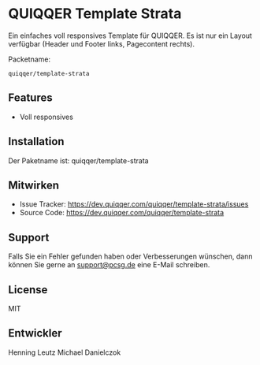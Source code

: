 QUIQQER Template Strata
========

Ein einfaches voll responsives Template für QUIQQER.
Es ist nur ein Layout verfügbar (Header und Footer links, Pagecontent rechts).




Packetname:

    quiqqer/template-strata


Features
--------

- Voll responsives


Installation
------------

Der Paketname ist: quiqqer/template-strata


Mitwirken
----------

- Issue Tracker: https://dev.quiqqer.com/quiqqer/template-strata/issues
- Source Code: https://dev.quiqqer.com/quiqqer/template-strata


Support
-------

Falls Sie ein Fehler gefunden haben oder Verbesserungen wünschen,
dann können Sie gerne an support@pcsg.de eine E-Mail schreiben.


License
-------

MIT

Entwickler
--------

Henning Leutz
Michael Danielczok